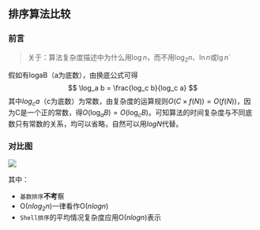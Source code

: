 ## 排序算法比较

### 前言

> 关于：算法复杂度描述中为什么用$\log n$，而不用$\log_2 n$、$\ln n$或$\lg n$`

假如有logaB（a为底数），由换底公式可得
$$
\log_a b = \frac{log_c b}{log_c a}
$$
其中$log_c a$（c为底数）为常数，由复杂度的运算规则$O(C \times f(N))=O(f(N))$，因为C是一个正的常数，得$O(\log_a B) = O(\log_c B)$。可知算法的时间复杂度与不同底数只有常数的关系，均可以省略，自然可以用$logN$代替。

### 对比图

![](https://img-blog.csdn.net/20160903205516086)

其中：

- `基数排序`**不考**察
- O($nlog_2n$)一律看作O($nlogn$)
- `Shell排序`的平均情况复杂度应用O($nlogn$)表示

